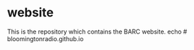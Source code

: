# website
This is the repository which contains the BARC website.
echo # bloomingtonradio.github.io
